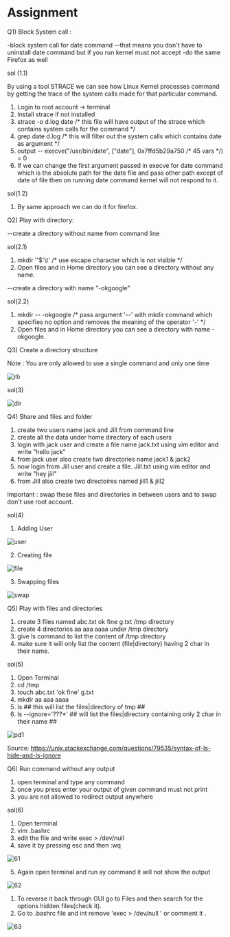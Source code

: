 # Assignment 

Q1) Block System call : 

-block system call for date command 
  --that means you don't have to uninstall date command but if you run kernel must not accept 
-do the same Firefox as well 

sol (1.1)

By using a tool STRACE we can see how Linux Kernel processes command by getting the trace of the system calls made for that particular command.
1) Login to root account -> terminal
2) Install strace if not installed
3) strace -o d.log date    /* this file will have output of the strace which contains system calls for the command */
4) grep date d.log    /* this will filter out the system calls which contains date as argument */
5) output -- execve("/usr/bin/date", ["date"], 0x7ffd5b29a750 /* 45 vars */) = 0
6) If we can change the first argument passed in execve for date command which is the absolute path for the date file and pass other path except of date of file then on running 
   date command kernel will not respond to it.

sol(1.2)   

1) By same approach we can do it for firefox.

Q2) Play with directory: 

--create a directory without name from command line

sol(2.1)

1) mkdir ''$'\t'     /* use escape character which is not visible */
2) Open files and in Home directory you can see a directory without any name.

--create a directory with name "-okgoogle"

sol(2.2)

1) mkdir -- -okgoogle   /* pass argument '--' with mkdir command which specifies no option and removes the meaning of the operator '-' */
2) Open files and in Home directory you can see a directory with name -okgoogle.

Q3) Create a directory structure 

Note :   You are only allowed to use a single command and only one time


![rb](https://user-images.githubusercontent.com/53777994/86042045-37918100-ba64-11ea-9f46-6ce78386a129.png)


sol(3)


![dir](https://user-images.githubusercontent.com/53777994/86041734-bb973900-ba63-11ea-8e7a-906ce5875f4a.PNG)


Q4) Share and files and folder 


1) create two users name jack and Jill  from command line
2) create all the data under home directory of each users 
3) login with jack user and create a file name  jack.txt using vim editor and write "hello jack"
4) from jack user also create two directories name jack1 & jack2 
5) now login from Jill user and create a file. Jill.txt using vim editor and write "hey jiil"
6) from Jill also create two directoires named jill1 & jill2 

Important :  swap these files and directories in between users  and to swap don't use root account.

sol(4)

1) Adding User

![user](https://user-images.githubusercontent.com/53777994/86048577-5d238800-ba6e-11ea-960e-958a782e27b3.PNG)

2) Creating file

![file](https://user-images.githubusercontent.com/53777994/86048579-5dbc1e80-ba6e-11ea-9fbd-6abe734b4b33.PNG)


3) Swapping files

![swap](https://user-images.githubusercontent.com/53777994/86048592-6280d280-ba6e-11ea-9629-077dee25ee9c.PNG)


Q5)  Play with files and directories 

 1) create  3 files named   abc.txt  ok  fine  g.txt  /tmp directory 
 2) create  4  directories   aa aaa aaaa  under  /tmp directory 
 3) give ls command to  list the content of  /tmp directory 
 4) make sure it will only list the content (file|directory)  having 2 char in their name.
 
 sol(5)
 
 1) Open Terminal
 2) cd /tmp
 3) touch abc.txt 'ok fine' g.txt
 4) mkdir aa aaa aaaa
 5) ls   ## this will list the files|directory of tmp ##
 6) ls --ignore='???*' ## will list the files|directory containing only 2 char in their name ##
 
![pd1](https://user-images.githubusercontent.com/53777994/87027664-1e729800-c1fb-11ea-8778-410942e9a2fd.PNG)


 Source: https://unix.stackexchange.com/questions/79535/syntax-of-ls-hide-and-ls-ignore
 
 
 Q6) Run command without any output 

  1) open terminal and type any command 
  2) once you press enter your output of given command must not  print
  3) you are not allowed to redirect output anywhere 
  
  sol(6)
  
 1) Open terminal
 2) vim .bashrc
 3) edit the file and write exec > /dev/null 
 4) save it by pressing esc and then :wq
 
 ![61](https://user-images.githubusercontent.com/53777994/87033440-dd32b600-c203-11ea-931c-a6b5d71e00e2.PNG)
 
 5) Again open terminal and run ay command it will not show the output
 
 
![62](https://user-images.githubusercontent.com/53777994/87033443-defc7980-c203-11ea-8720-d22a6550bb01.PNG)
 
 1) To reverse it back through GUI go to Files and then search for the options hidden files(check it).
 2) Go to .bashrc file and int remove 'exec > /dev/null ' or comment it .
 

![63](https://user-images.githubusercontent.com/53777994/87033448-e02da680-c203-11ea-973d-62b5ed154db2.PNG)

 
 
 
 
 
 


